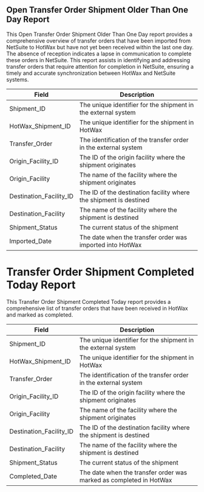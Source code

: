## Open Transfer Order Shipment Older Than One Day Report

This Open Transfer Order Shipment Older Than One Day report provides a comprehensive overview of transfer orders that have been imported from NetSuite to HotWax but have not yet been received within the last one day. The absence of reception indicates a lapse in communication to complete these orders in NetSuite. This report assists in identifying and addressing transfer orders that require attention for completion in NetSuite, ensuring a timely and accurate synchronization between HotWax and NetSuite systems.



| Field                  | Description                                             |
|------------------------|---------------------------------------------------------|
| Shipment_ID            | The unique identifier for the shipment in the external system |
| HotWax_Shipment_ID     | The unique identifier for the shipment in HotWax       |
| Transfer_Order         | The identification of the transfer order in the external system |
| Origin_Facility_ID     | The ID of the origin facility where the shipment originates |
| Origin_Facility        | The name of the facility where the shipment originates  |
| Destination_Facility_ID| The ID of the destination facility where the shipment is destined |
| Destination_Facility   | The name of the facility where the shipment is destined  |
| Shipment_Status        | The current status of the shipment                      |
| Imported_Date          | The date when the transfer order was imported into HotWax |


# Transfer Order Shipment Completed Today Report

This Transfer Order Shipment Completed Today report provides a comprehensive list of transfer orders that have been received in HotWax and marked as completed.

| Field                  | Description                                             |
|------------------------|---------------------------------------------------------|
| Shipment_ID            | The unique identifier for the shipment in the external system |
| HotWax_Shipment_ID     | The unique identifier for the shipment in HotWax       |
| Transfer_Order         | The identification of the transfer order in the external system |
| Origin_Facility_ID     | The ID of the origin facility where the shipment originates |
| Origin_Facility        | The name of the facility where the shipment originates  |
| Destination_Facility_ID| The ID of the destination facility where the shipment is destined |
| Destination_Facility   | The name of the facility where the shipment is destined  |
| Shipment_Status        | The current status of the shipment                      |
| Completed_Date         | The date when the transfer order was marked as completed in HotWax |